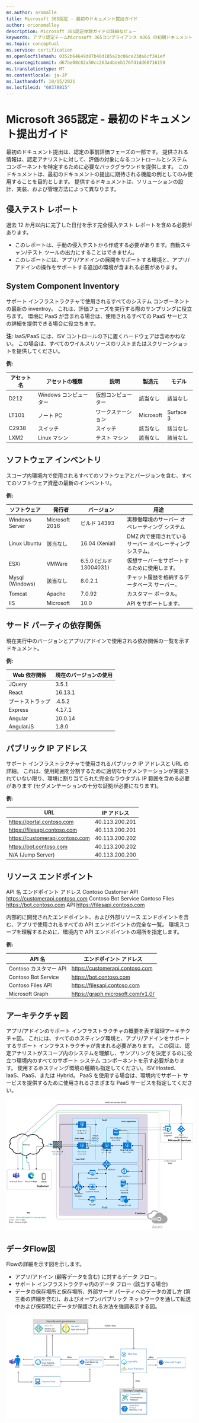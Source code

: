 ```yaml
---
ms.author: oromalle
title: Microsoft 365認定 - 最初のドキュメント提出ガイド
author: orionomalley
description: Microsoft 365認定申請ガイドの詳細なビュー
keywords: アプリ認定チームMicrosoft 365コンプライアンス m365 の初期ドキュメント提出
ms.topic: conceptual
ms.service: certification
ms.openlocfilehash: 0352b64649d87b40d185a2bc06ce23da6cf341ef
ms.sourcegitcommit: d67be08c82a50cc263a4bdeb176f41dd60716159
ms.translationtype: MT
ms.contentlocale: ja-JP
ms.lasthandoff: 10/15/2021
ms.locfileid: "60378815"
---
```

# <a name="microsoft-365-ceritification---initial-document-submission-guide"></a>Microsoft 365認定 - 最初のドキュメント提出ガイド

最初のドキュメント提出は、認定の事前評価フェーズの一部です。 提供される情報は、認定アナリストに対して、評価の対象になるコントロールとシステム コンポーネントを特定するために必要なバックグラウンドを提供します。 このドキュメントは、最初のドキュメントの提出に期待される機能の例としてのみ使用することを目的とします。 提供するドキュメントは、ソリューションの設計、実装、および管理方法によって異なります。

## <a name="penetration-test-report"></a>侵入テスト レポート

過去 12 か月以内に完了した日付を示す完全侵入テスト レポートを含める必要があります。 
-   このレポートは、手動の侵入テストから作成する必要があります。自動スキャン/テスト ツールの出力にすることはできません。
-   このレポートには、アプリ/アドインの展開をサポートする環境と、アプリ/アドインの操作をサポートする追加の環境が含まれる必要があります。


## <a name="system-component-inventory"></a>System Component Inventory

サポート インフラストラクチャで使用されるすべてのシステム コンポーネントの最新の inventroy。 これは、評価フェーズを実行する際のサンプリングに役立ちます。 環境に PaaS が含まれる場合は、使用されるすべての PaaS サービスの詳細を提供できる場合に役立ちます。

**注:** IaaS/PaaS には、ISV コントロールの下に置くハードウェアは含めかねない。  この場合は、すべてのウイルスリソースのリストまたはスクリーンショットを提供してください。

**例:** 

|アセット名|    アセットの種類| 説明|    製造元|   モデル|
|-|-|-|-|-|
|D212|  Windows コンピューター|   仮想コンピューター|    該当なし| 該当なし|
|LT101| ノート PC| ワークステーション|    Microsoft|  Surface 3|
|C2938| スイッチ| スイッチ|該当なし|該当なし|     
|LXM2|  Linux マシン|  テスト マシン|該当なし|該当なし|       


## <a name="software-inventory"></a>ソフトウェア インベントリ

スコープ内環境内で使用されるすべてのソフトウェアとバージョンを含む、すべてのソフトウェア資産の最新のインベントリ。

**例:** 

|ソフトウェア|  発行者|  バージョン|     用途|
|-|-|-|-|
|Windows Server|    Microsoft 2016 | ビルド 14393| 実稼働環境のサーバー オペレーティング システム|.
|Linux Ubuntu|  該当なし|    16.04 (Xenial)| DMZ 内で使用されているサーバー オペレーティング システム。|
|ESXi|  VMWare| 6.5.0 (ビルド 13004031)| 仮想サーバーをサポートするために使用します。|
|Mysql (Windows)|   該当なし|    8.0.2.1|    チャット履歴を格納するデータベース サーバー。|
|Tomcat|        Apache| 7.0.92| カスタマー ポータル。|
|IIS|   Microsoft|  10.0|   API をサポートします。|


## <a name="third-party-dependencies"></a>サード パーティの依存関係

現在実行中のバージョンとアプリ/アドインで使用される依存関係の一覧を示すドキュメント。

**例:** 

|Web 依存関係|  現在のバージョンの使用|
|-|-|
|JQuery|    3.5.1|
|React| 16.13.1|
|ブートストラップ| .4.5.2 |
|Express|   4.17.1|
|Angular|   10.0.14|
|AngularJS| 1.8.0|


## <a name="public-ip-addresses"></a>パブリック IP アドレス

サポート インフラストラクチャで使用されるパブリック IP アドレスと URL の詳細。 これは、使用範囲を分割するために適切なセグメンテーションが実装されていない限り、環境に割り当てられた完全なラウタブル IP 範囲を含める必要があります (セグメンテーションの十分な証拠が必要になります)。

**例:** 

|URL|  IP アドレス|
|-|-|
|https://portal.contoso.com |40.113.200.201 |
|https://filesapi.contoso.com|  40.113.200.201|
|https://customerapi.contoso.com|   40.113.200.202|
|https://bot.contoso.com|   40.113.200.202|
|N/A (Jump Server)| 40.113.200.200|


## <a name="resource-endpoints"></a>リソース エンドポイント

API 名 エンドポイント アドレス Contoso Customer API    https://customerapi.contoso.com Contoso Bot Service Contoso Files https://bot.contoso.com API   https://filesapi.contoso.com

内部的に開発されたエンドポイント、および外部リソース エンドポイントを含む、アプリで使用されるすべての API エンドポイントの完全な一覧。 環境スコープを理解するために、環境内で API エンドポイントの場所を指定します。

**例:**

|API 名|  エンドポイント アドレス|
|-|-|
|Contoso カスタマー API|  https://customerapi.contoso.com|
|Contoso Bot Service|   https://bot.contoso.com|
|Contoso Files API| https://filesapi.contoso.com|
|Microsoft Graph| https://graph.microsoft.com/v1.0/|


## <a name="architectural-diagram"></a>アーキテクチャ図

アプリ/アドインのサポート インフラストラクチャの概要を表す論理アーキテクチャ図。 これには、すべてのホスティング環境と、アプリ/アドインをサポートするサポート インフラストラクチャが含まれる必要があります。 この図は、認定アナリストがスコープ内のシステムを理解し、サンプリングを決定するのに役立つ環境内のすべてのサポート システム コンポーネントを示す必要があります。 使用するホスティング環境の種類も指定してください。ISV Hosted、IaaS、PaaS、または Hybrid。 PaaS を使用する場合は、環境内でサポート サービスを提供するために使用されるさまざまな PaaS サービスを指定してください。

![アーキテクチャ図](../media/Architecturaldiagram.png)

## <a name="data-flow-diagram"></a>データFlow図

Flowの詳細を示す図を示します。
-   アプリ/アドイン (顧客データを含む) に対するデータ フロー。
-   サポート インフラストラクチャ内のデータ フロー (該当する場合)
-   データの保存場所と保存場所、外部サード パーティへのデータの渡し方 (第三者の詳細を含む)、およびオープン/パブリック ネットワークを通して転送中および保存時にデータが保護される方法を強調表示する図。

![データFlow図](../media/Dataflowdiagram.png)



